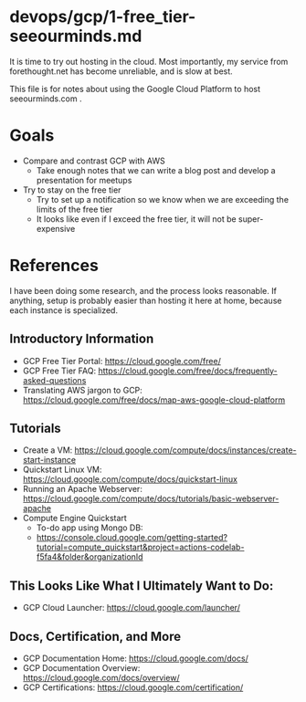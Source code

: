 
# devops/gcp/1-free_tier-seeourminds.md

It is time to try out hosting in the cloud.
Most importantly, my service from forethought.net has become unreliable, and is slow at best.

This file is for notes about using the Google Cloud Platform to host seeourminds.com .

# Goals

- Compare and contrast GCP with AWS
  - Take enough notes that we can write a blog post and develop a presentation for meetups
- Try to stay on the free tier
  - Try to set up a notification so we know when we are exceeding the limits of the free tier
  - It looks like even if I exceed the free tier, it will not be super-expensive

# References

I have been doing some research, and the process looks reasonable.
If anything, setup is probably easier than hosting it here at home, because each instance is specialized.

## Introductory Information

- GCP Free Tier Portal: https://cloud.google.com/free/
- GCP Free Tier FAQ: https://cloud.google.com/free/docs/frequently-asked-questions
- Translating AWS jargon to GCP: https://cloud.google.com/free/docs/map-aws-google-cloud-platform

## Tutorials

- Create a VM: https://cloud.google.com/compute/docs/instances/create-start-instance
- Quickstart Linux VM: https://cloud.google.com/compute/docs/quickstart-linux
- Running an Apache Webserver: https://cloud.google.com/compute/docs/tutorials/basic-webserver-apache
- Compute Engine Quickstart
  - To-do app using Mongo DB:
  -  https://console.cloud.google.com/getting-started?tutorial=compute_quickstart&project=actions-codelab-f5fa4&folder&organizationId

## This Looks Like What I Ultimately Want to Do:

- GCP Cloud Launcher: https://cloud.google.com/launcher/

## Docs, Certification, and More

- GCP Documentation Home: https://cloud.google.com/docs/
- GCP Documentation Overview: https://cloud.google.com/docs/overview/
- GCP Certifications: https://cloud.google.com/certification/

